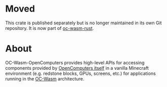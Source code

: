 Moved
=====

This crate is published separately but is no longer maintained in its own Git
repository. It is now part of
[oc-wasm-rust](https://gitlab.com/Hawk777/oc-wasm-rust).

About
=====

OC-Wasm-OpenComputers provides high-level APIs for accessing components
provided by [OpenComputers itself](https://oc.cil.li) in a vanilla Minecraft
environment (e.g. redstone blocks, GPUs, screens, etc.) for applications
running in the [OC-Wasm](https://gitlab.com/Hawk777/oc-wasm) architecture.
